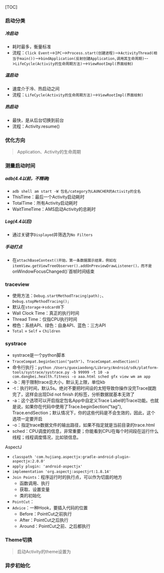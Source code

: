 [TOC]

### 启动分类
##### 冷启动
* 耗时最多，衡量标准
* 流程：`Click Event`-->`IPC`-->`Process.start(创建进程)`-->`ActivityThread(相当于main())`-->`bindApplication(反射创建Application,调用其生命周期)`-->`LifeCycle(Activity的生命周期方法)`-->`ViewRootImpl(界面绘制)`

##### 温启动
* 速度介于冷、热启动之间
* 流程：`LifeCycle(Activity的生命周期方法)`-->`ViewRootImpl(界面绘制)`

##### 热启动
* 最快，是从后台切换到前台
* 流程：Activity.resume()

### 优化方向
> Application、Activity的生命周期

### 测量启动时间
##### adb(4.4以前，不精确)
* `adb shell am start -W 包名/category为LAUNCHER的Activity的全名`
* ThisTime：最后一个Activity启动耗时
* TotalTime：所有Activity启动耗时
* WaitTimeTime：AMS启动Activity的总耗时

##### Log(4.4以后)
* 通过关键字`Displayed`并筛选为`No Filters`

##### 手动打点
* 在`attachBaseContext()开始，第一条数据展示结束，例如在itemView.getViewTreeObserver().addOnPreviewDrawListener()，而不是`onWindowFocusChanged()`首帧时间结束

### traceview
* 使用方法：`Debug.startMethodTracing(path);`、`Debug.stopMethodTracing();`
* 默认在`storage`->`sdcard0`下
* Wall Clock Time：真正的执行时间
* Thread Time：仅指CPU执行时间
* 橙色：系统API、绿色：自身API、蓝色：三方API
* `Total` = `Self` + `Children`
### systrace
* systrace是一个python脚本
* `TraceCompat.beginSection("path")`、`TraceCompat.endSection() `
* 命令行执行：`python /Users/guoxiaodong/Library/Android/sdk/platform-tools/systrace/systrace.py -b 99999 -t 10 -a com.dangbei.health.fitness -o aaa.html sched gfx view wm am app`
* -b：用于限制trace总大小，默认无上限，单位kb
* -t：执行时间，默认5s。绝对不要把时间设的太短导致你操作没完Trace就跑完了，这样会出现Did not finish 的标签，分析数据就基本无效了
* -a：这个选项可以开启指定包名App中自定义Trace Label的Trace功能。也就是说，如果你在代码中使用了Trace.beginSection("tag"), Trace.endSection；默认情况下，你的这些代码是不会生效的，因此，这个选项一定要开启
* -o：指定trace数据文件的输出路径，如果不指定就是当前目录的trace.html
* sched：CPU调度的信息，非常重要；你能看到CPU在每个时间段在运行什么线程；线程调度情况，比如锁信息。

AspectJ
* `classpath 'com.hujiang.aspectjx:gradle-android-plugin-aspectjx:2.0.0'`
* `apply plugin: 'android-aspectjx'`
* `implementation 'org.aspectj:aspectjrt:1.8.14'`
* `Join Points`：程序运行时的执行点，可以作为切面的地方
	* 函数调用、执行
	* 获取、设置变量
	* 类的初始化
* `PointCut`：
* `Advice`：一种Hook，要插入代码的位置
	* Before：PointCut之前执行
	* After：PointCut之后执行
	* Around：PointCut之前、之后都执行

### Theme切换
> 启动Activity的theme设置为

### 异步初始化
